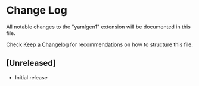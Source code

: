 # Change Log

All notable changes to the "yamlgen1" extension will be documented in this file.

Check [Keep a Changelog](http://keepachangelog.com/) for recommendations on how to structure this file.

## [Unreleased]

- Initial release